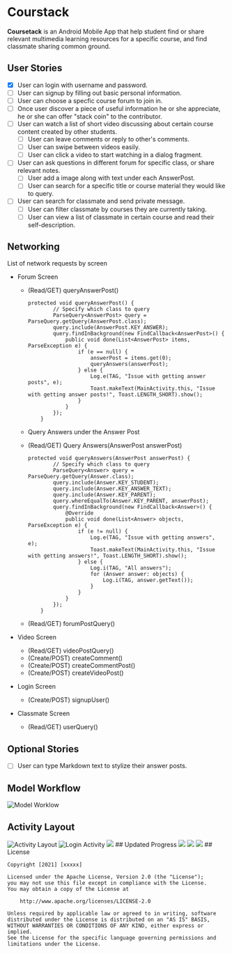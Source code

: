 # Courstack
**Coursetack** is an Android Mobile App that help student find or share relevant multimedia learning resources for a specific course, and find classmate sharing common ground.

## User Stories
- [X] User can login with username and password.
- [ ] User can signup by filling out basic personal information. 
- [ ] User can choose a specfic course forum to join in.
- [ ] Once user discover a piece of useful information he or she appreciate, he or she can offer "stack coin" to the contributor.
- [ ] User can watch a list of short video discussing about certain course content created by other students.
    - [ ] User can leave comments or reply to other's comments.
    - [ ] User can swipe between videos easily.
    - [ ] User can click a video to start watching in a dialog fragment.
- [ ] User can ask questions in different forum for specific class, or share relevant notes.
    - [ ] User add a image along with text under each AnswerPost.
    - [ ] User can search for a specific title or course material they would like to query.
- [ ] User can search for classmate and send private message.
    - [ ] User can filter classmate by courses they are currently taking.
    - [ ] User can view a list of classmate in certain course and read their self-description.

## Networking

List of network requests by screen

* Forum Screen

  * (Read/GET) queryAnswerPost()

    ```
    protected void queryAnswerPost() {
            // Specify which class to query
            ParseQuery<AnswerPost> query = ParseQuery.getQuery(AnswerPost.class);
            query.include(AnswerPost.KEY_ANSWER);
            query.findInBackground(new FindCallback<AnswerPost>() {
                public void done(List<AnswerPost> items, ParseException e) {
                    if (e == null) {
                        answerPost = items.get(0);
                        queryAnswers(answerPost);
                    } else {
                        Log.e(TAG, "Issue with getting answer posts", e);
                        Toast.makeText(MainActivity.this, "Issue with getting answer posts!", Toast.LENGTH_SHORT).show();
                    }
                }
            });
        }
    ```

  * Query Answers under the Answer Post

  * (Read/GET) Query Answers(AnswerPost answerPost)

    ```
    protected void queryAnswers(AnswerPost answerPost) {
            // Specify which class to query
            ParseQuery<Answer> query = ParseQuery.getQuery(Answer.class);
            query.include(Answer.KEY_STUDENT);
            query.include(Answer.KEY_ANSWER_TEXT);
            query.include(Answer.KEY_PARENT);
            query.whereEqualTo(Answer.KEY_PARENT, answerPost);
            query.findInBackground(new FindCallback<Answer>() {
                @Override
                public void done(List<Answer> objects, ParseException e) {
                    if (e != null) {
                        Log.e(TAG, "Issue with getting answers", e);
                        Toast.makeText(MainActivity.this, "Issue with getting answers!", Toast.LENGTH_SHORT).show();
                    } else {
                        Log.i(TAG, "All answers");
                        for (Answer answer: objects) {
                            Log.i(TAG, answer.getText());
                        }
                    }
                }
            });
        }
    ```

  * (Read/GET) forumPostQuery()
 
* Video Screen
  * (Read/GET) videoPostQuery()
  * (Create/POST) createComment()
  * (Create/POST) createCommentPost()
  * (Create/POST) createVideoPost()
  
* Login Screen
  * (Create/POST) signupUser()
 
* Classmate Screen
  * (Read/GET) userQuery()
    
## Optional Stories
- [ ] User can type Markdown text to stylize their answer posts.

## Model Workflow
<img src='Model Workflow.png' title='Model Worklow' width='' alt='Model Worklow' />

## Activity Layout
<img src='Activity Layout.png' title='Activity Layout' width='' alt='Activity Layout' />
<img src='login.gif' title='Login Activity' width='' alt='Login Activity' />
<img src="https://github.com/Toubat/Courstack/blob/master/gif/1.gif" />
## Updated Progress
<img src="https://github.com/Toubat/Courstack/blob/master/gif/2.gif" />
<img src="https://github.com/Toubat/Courstack/blob/master/gif/3.png" />
<img src="https://github.com/Toubat/Courstack/blob/master/gif/4.png" />
## License

    Copyright [2021] [xxxxx]

    Licensed under the Apache License, Version 2.0 (the "License");
    you may not use this file except in compliance with the License.
    You may obtain a copy of the License at

        http://www.apache.org/licenses/LICENSE-2.0

    Unless required by applicable law or agreed to in writing, software
    distributed under the License is distributed on an "AS IS" BASIS,
    WITHOUT WARRANTIES OR CONDITIONS OF ANY KIND, either express or implied.
    See the License for the specific language governing permissions and
    limitations under the License.
